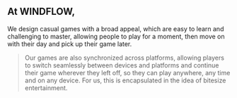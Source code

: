 ## At WINDFLOW,
We design casual games with a broad appeal, which are easy to learn and challenging to master, allowing people to play for a moment, then move on with their day and pick up their game later.

> Our games are also synchronized across platforms, allowing players to switch seamlessly between devices and platforms and continue their game wherever they left off, so they can play anywhere, any time and on any device. For us, this is encapsulated in the idea of bitesize entertainment.



<!-- https://docs.github.com/en/get-started/writing-on-github/getting-started-with-writing-and-formatting-on-github/basic-writing-and-formatting-syntax -->
